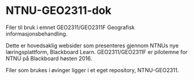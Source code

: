 # NTNU-GEO2311-dok

Filer til bruk i emnet GEO2311/GEO2311F Geografisk informasjonsbehandling.

Dette er hovedsaklig websider som presenteres gjennom NTNUs nye læringsplattform, Blackboard Learn. GEO2311/GEO2311F er pilotemne for NTNU på Blackboard høsten 2016.

Filer som brukes i øvinger ligger i et eget repository, NTNU-GEO2311.
